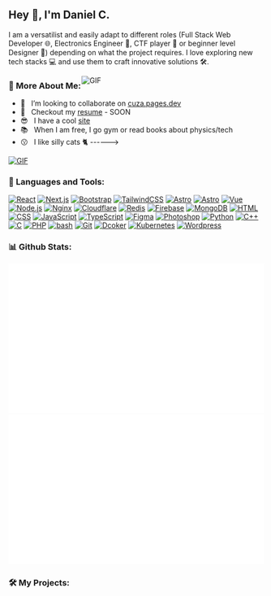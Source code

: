 ## Hey 👋, I'm Daniel C.

I am a versatilist and easily adapt to different roles (Full Stack Web Developer 🌐, Electronics Engineer 🤖, CTF player 👾 or beginner level Designer 🎨) depending on what the project requires. I love exploring new tech stacks 💻 and use them to craft innovative solutions 🛠️.

<img align="right" alt="GIF" src="https://media.tenor.com/jb56fVPgnpkAAAAC/busy-cats.gif" width="360px"/>

### 🧐 More About Me:

- 🤝 &nbsp; I’m looking to collaborate on [cuza.pages.dev](https://github.com/dynow/cuza.pages.dev)
- 📝 &nbsp; Checkout my [resume]() - SOON
- 😎 &nbsp; I have a cool [site](https://dyno.is-a.dev)
- 📚 &nbsp; When I am free, I go gym or read books about physics/tech
- 😗 &nbsp; I like silly cats 🐈 ------>

<a href="https://discord.com/users/455608238335983617"><img alt="GIF" src="https://lanyard.cnrad.dev/api/455608238335983617" width="360px"/></a>

### 🔨 Languages and Tools:

[![React](https://raw.githubusercontent.com/DynoW/icons/main/language_and_tools/square/react/react-s.svg)](https://react.dev)
[![Next.js](https://raw.githubusercontent.com/DynoW/icons/main/language_and_tools/square/nextjs/nextjs-s.svg)](https://angular.dev)
[![Bootstrap](https://raw.githubusercontent.com/DynoW/icons/main/language_and_tools/square/bootstrap/bootstrap-s.svg)](https://getbootstrap.com)
[![TailwindCSS](https://raw.githubusercontent.com/DynoW/icons/main/language_and_tools/square/tailwind/tailwind-s.svg)](https://tailwindcss.com)
[![Astro](https://raw.githubusercontent.com/DynoW/icons/main/language_and_tools/square/astro/astro-w-s.svg)](https://astro.build#gh-dark-mode-only)
[![Astro](https://raw.githubusercontent.com/DynoW/icons/main/language_and_tools/square/astro/astro-s.svg)](https://astro.build#gh-light-mode-only)
[![Vue](https://raw.githubusercontent.com/DynoW/icons/main/language_and_tools/square/vue/vue-s.svg)](https://vuejs.org)
[![Node.js](https://raw.githubusercontent.com/DynoW/icons/main/language_and_tools/square/node/node-s.svg)](https://nodejs.org)
[![Nginx](https://raw.githubusercontent.com/DynoW/icons/main/language_and_tools/square/nginx/nginx-s.svg)](https://www.nginx.com)
[![Cloudflare](https://raw.githubusercontent.com/DynoW/icons/main/language_and_tools/square/cloudflare/cloudflare-s.svg)](https://cloudflare.com)
[![Redis](https://raw.githubusercontent.com/DynoW/icons/main/language_and_tools/square/redis/redis-s.svg)](https://redis.io)
[![Firebase](https://raw.githubusercontent.com/DynoW/icons/main/language_and_tools/square/firebase/firebase-s.svg)](https://firebase.google.com)
[![MongoDB](https://raw.githubusercontent.com/DynoW/icons/main/language_and_tools/square/mongodb/mongodb-s.svg)](https://www.mongodb.com)
[![HTML](https://raw.githubusercontent.com/DynoW/icons/main/language_and_tools/square/html/html-s.svg)](https://en.wikipedia.org/wiki/HTML)
[![CSS](https://raw.githubusercontent.com/DynoW/icons/main/language_and_tools/square/css/css-s.svg)](https://en.wikipedia.org/wiki/CSS)
[![JavaScript](https://raw.githubusercontent.com/DynoW/icons/main/language_and_tools/square/javascript/javascript-s.svg)](https://developer.mozilla.org/en-US/docs/Web/JavaScript)
[![TypeScript](https://raw.githubusercontent.com/DynoW/icons/main/language_and_tools/square/typescript/typescript-s.svg)](https://www.typescriptlang.org)
[![Figma](https://raw.githubusercontent.com/DynoW/icons/main/language_and_tools/square/figma/figma-s.svg)](https://www.figma.com)
[![Photoshop](https://raw.githubusercontent.com/DynoW/icons/main/language_and_tools/square/photoshop/photoshop-s.svg)](https://www.adobe.com/products/photoshop.html)
[![Python](https://raw.githubusercontent.com/DynoW/icons/main/language_and_tools/square/python/python-s.svg)](https://www.python.org)
[![C++](https://raw.githubusercontent.com/DynoW/icons/main/language_and_tools/square/c++/c++-s.svg)](https://www.w3schools.com/cpp/cpp_intro.asp)
[![C](https://raw.githubusercontent.com/DynoW/icons/main/language_and_tools/square/c/c-s.svg)](https://www.w3schools.com/c/c_intro.php)
[![PHP](https://raw.githubusercontent.com/DynoW/icons/main/language_and_tools/square/php/php-s.svg)](https://www.php.net)
[![bash](https://raw.githubusercontent.com/DynoW/icons/main/language_and_tools/square/bash/bash-s.svg)](https://www.gnu.org/software/bash)
[![Git](https://raw.githubusercontent.com/DynoW/icons/main/language_and_tools/square/git-scm/git-scm-s.svg)](https://git-scm.com)
[![Dcoker](https://raw.githubusercontent.com/DynoW/icons/main/language_and_tools/square/docker/docker-s.svg)](https://www.docker.com)
[![Kubernetes](https://raw.githubusercontent.com/DynoW/icons/main/language_and_tools/square/kubernetes/kubernetes-s.svg)](https://kubernetes.io)
[![Wordpress](https://raw.githubusercontent.com/DynoW/icons/main/language_and_tools/square/wordpress/wordpress-s.svg)](https://wordpress.com)

### 📊 Github Stats:

<a style="text-decoration: none !important" href='https://github.com/DynoW/github-stats-transparent'>
  
![Stats Overview](https://raw.githubusercontent.com/DynoW/github-stats-transparent/output/generated/overview.svg)
![Most Used Languages](https://raw.githubusercontent.com/DynoW/github-stats-transparent/output/generated/languages.svg)

</a>

### 🛠️ My Projects:
